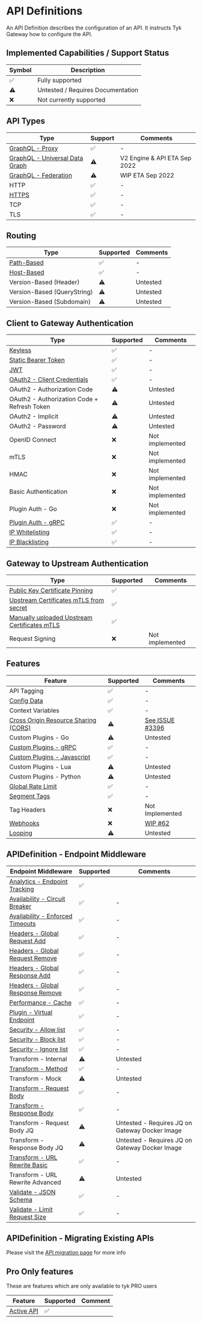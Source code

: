 # API Definitions

An API Definition describes the configuration of an API. It instructs Tyk Gateway how to configure the API.

## Implemented Capabilities / Support Status

| Symbol | Description |
| --------- | --------- |
| ✅ | Fully supported |
| ⚠️ | Untested / Requires Documentation |
| ❌️ | Not currently supported |

## API Types
| Type                                                                   | Support | Comments                     |
|------------------------------------------------------------------------|---------|------------------------------|
| [GraphQL - Proxy](./../config/samples/graphql_proxy/trevorblades_graphql_proxy.yaml) | ✅       | -                            |
| [GraphQL - Universal Data Graph](./../config/samples/udg_1.yaml)       | ⚠️      | V2 Engine & API ETA Sep 2022 |
| [GraphQL - Federation](./../config/samples/federation/README.md)       | ⚠️      | WIP ETA Sep 2022 |
| HTTP                                                                   | ✅       | -                            |
| [HTTPS](./../config/samples/tls/example.yaml)️                      | ✅       | -                            |
| TCP                                                                    | ✅       | -                            |
| TLS                                                                    | ✅       | -                            |


## Routing

| Type | Supported | Comments |
| ----------- | --------- | --------- |
| [Path-Based](./../config/samples/httpbin.yaml) | ✅ | - |
| [Host-Based](./../config/samples/httpbin_routing_by_hostname.yaml) | ✅ | - |
| Version-Based (Header) | ⚠️ | Untested |
| Version-Based (QueryString) | ⚠️ | Untested |
| Version-Based (Subdomain) | ⚠️ | Untested |

## Client to Gateway Authentication

| Type | Supported | Comments |
| ----------- | --------- | --------- |
| [Keyless](./../config/samples/httpbin.yaml) | ✅ | - |
| [Static Bearer Token](./../config/samples/httpbin_protected.yaml) | ✅ | - |
| [JWT](./../config/samples/jwt-auth) | ✅️ | - |
| [OAuth2 - Client Credentials](./../config/samples/oauth2/client_credentials.yaml) | ✅️ | - |
| OAuth2 - Authorization Code | ⚠️ | Untested |
| OAuth2 - Authorization Code + Refresh Token | ⚠️ | Untested |
| OAuth2 - Implicit | ⚠️ | Untested |
| OAuth2 - Password | ⚠️ | Untested |
| OpenID Connect | ❌ | Not implemented |
| mTLS | ❌ | Not implemented |
| HMAC | ❌ | Not implemented |
| Basic Authentication | ❌ | Not implemented |
| Plugin Auth - Go | ❌ | Not implemented |
| [Plugin Auth - gRPC](./../bdd/features/api_http_grpc_plugin.feature) | ✅ | - |
| [IP Whitelisting](./api_definitions/ip.md#whitelisting) | ✅ | - |
| [IP Blacklisting](./api_definitions/ip.md#blacklisting) | ✅ | - |

## Gateway to Upstream Authentication

| Type                                                                                                | Supported | Comments        |
|-----------------------------------------------------------------------------------------------------|-----------|-----------------|
| [Public Key Certificate Pinning](../config/samples/httpbin_certificate_pinning.yaml)                | ✅         |                 |
| [Upstream Certificates mTLS from secret](../config/samples/httpbin_upstream_cert.yaml)              | ✅         |                 |
| [Manually uploaded Upstream Certificates mTLS](../config/samples/httpbin_upstream_cert_manual.yaml) | ✅         |                 |
| Request Signing                                                                                     | ❌         | Not implemented |

## Features

| Feature                                                                       | Supported | Comments                                                               |
|-------------------------------------------------------------------------------|-----------|------------------------------------------------------------------------|
| API Tagging                                                                   | ✅         | -                                                                      |
| [Config Data](./../config/samples/config_data_virtual_endpoint.yaml)          | ✅         | -                                                                      |
| Context Variables                                                             | ✅         | -                                                                      |
| [Cross Origin Resource Sharing (CORS)](./../config/samples/httpbin_cors.yaml) | ⚠️        | [See ISSUE #3396 ](https://github.com/TykTechnologies/tyk/issues/3396) |
| Custom Plugins - Go                                                           | ⚠️        | Untested                                                               |
| [Custom Plugins - gRPC](./../bdd/features/api_http_grpc_plugin.feature)       | ✅         | -                                                                      |
| [Custom Plugins - Javascript](./api_definitions/custom_plugin.md)             | ✅         | -                                                                      |
| Custom Plugins - Lua                                                          | ⚠️        | Untested                                                               |
| Custom Plugins - Python                                                       | ⚠️        | Untested                                                               |
| [Global Rate Limit](./../config/samples/httpbin_global_rate_limit.yaml)       | ✅        | -                                                               |
| [Segment Tags](./../config/samples/httpbin_tagged.yaml)                       | ✅         | -                                                                      |
| Tag Headers                                                                   | ❌         | Not Implemented                                                        |
| [Webhooks](./webhooks.md)                                                     | ❌         | [WIP #62](https://github.com/TykTechnologies/tyk-operator/issues/62)   |
| [Looping](./api_definitions/looping.md)                                       | ⚠️        | Untested                                                               |

## APIDefinition - Endpoint Middleware

| Endpoint Middleware                                                                | Supported | Comments                                       |
|------------------------------------------------------------------------------------|-----------|------------------------------------------------|
| [Analytics - Endpoint Tracking](../config/samples/httpbin_endpoint_tracking.yaml)  | ✅         |                                                |
| [Availability - Circuit Breaker](./../config/samples/httpbin_timeout.yaml)         | ✅         | -                                              |
| [Availability - Enforced Timeouts](./../config/samples/httpbin_timeout.yaml)       | ✅         | -                                              |
| [Headers - Global Request Add](../config/samples/httpbin_global-headers.yaml)      | ✅         | -                                              |
| [Headers - Global Request Remove](../config/samples/httpbin_global-headers.yaml)   | ✅         | -                                              |
| [Headers - Global Response Add](../config/samples/httpbin_global-headers.yaml)     | ✅         | -                                              |
| [Headers - Global Response Remove](../config/samples/httpbin_global-headers.yaml)  | ✅         | -                                              |
| [Performance - Cache](./../config/samples/httpbin_cache.yaml)                      | ✅         | -                                              |
| [Plugin - Virtual Endpoint](./../config/samples/config_data_virtual_endpoint.yaml) | ✅         | -                                              |
| [Security - Allow list](./../config/samples/httpbin_whitelist.yaml)                | ✅️        | -                                              |
| [Security - Block list](./../config/samples/httpbin_blacklist.yaml)                | ✅️        | -                                              |
| [Security - Ignore list](./../config/samples/httpbin_ignored.yaml)                 | ✅         | -                                              |
| Transform - Internal                                                               | ⚠️        | Untested                                       |
| [Transform - Method](../bdd/custom_resources/transform/method.yaml)                | ✅         | -                                              |
| Transform - Mock                                                                   | ⚠️        | Untested                                       |
| [Transform - Request Body](../config/samples/httpbin_transform.yaml)               | ✅         | -                                              |
| [Transform - Response Body](../config/samples/httpbin_transform.yaml)              | ✅         | -                                              |
| Transform - Request Body JQ                                                        | ⚠️        | Untested - Requires JQ on Gateway Docker Image |
| Transform - Response Body JQ                                                       | ⚠️        | Untested - Requires JQ on Gateway Docker Image |
| [Transform - URL Rewrite Basic](../config/samples/url_rewrite_basic.yaml)          | ✅️        | -                                              |
| Transform - URL Rewrite Advanced                                                   | ⚠️        | Untested                                       |
| [Validate - JSON Schema](../config/samples/httpbin_json_schema_validation.yaml)    | ✅         | -                                              |
| [Validate - Limit Request Size](../config/samples/request_size.yaml)               | ✅️        | -                                              |

## APIDefinition - Migrating Existing APIs

Please visit the [API migration page](./api_definitions/migration.md) for more info

## Pro Only features

These are features which are only available to tyk PRO users

| Feature | Supported | Comment |
|---------|-----------|---------|
| [Active API](./api_definitions/fields.md#active) | ✅ | |
